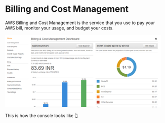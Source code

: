 # Billing and Cost Management

AWS Billing and Cost Management is the service that you use to pay your AWS bill, monitor your usage, and budget your costs.

![](../../.gitbook/assets/image%20%2852%29.png)

This is how the console looks like 👆 





